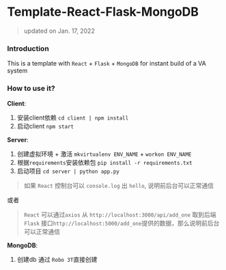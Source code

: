 # Template-React-Flask-MongoDB

> updated on Jan. 17, 2022

### Introduction
This is a template with `React` + `Flask` + `MongoDB` for instant build of a VA system


### How to use it?

**Client**:
1. 安装client依赖 `cd client | npm install`
2. 启动client `npm start`

**Server**:
1. 创建虚拟环境 + 激活 `mkvirtualenv ENV_NAME` + `workon ENV_NAME`
2. 根据`requirements`安装依赖包 `pip install -r requirements.txt`
3. 启动项目 `cd server | python app.py`

> 如果 `React` 控制台可以 `console.log` 出 `hello`, 说明前后台可以正常通信

或者

> `React` 可以通过`axios` 从 `http://localhost:3000/api/add_one` 取到后端 `Flask` 接口`http://localhost:5000/add_one`提供的数据，那么说明前后台可以正常通信


**MongoDB**:

1. 创建db 通过 `Robo 3T`直接创建

